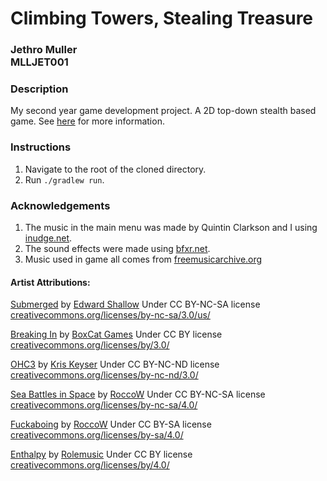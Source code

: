# Climbing Towers, Stealing Treasure

<h3>Jethro Muller<br>
MLLJET001</h3>

### Description

My second year game development project. A 2D top-down stealth based game.
See [here](jethromuller.co.za/projects/game-development/second-year/ctst/) for more information.

### Instructions

1. Navigate to the root of the cloned directory.
2. Run `./gradlew run`.

### Acknowledgements

1. The music in the main menu was made by Quintin Clarkson and I using [inudge.net](http://inudge.net/).
2. The sound effects were made using [bfxr.net](http://www.bfxr.net/).
3. Music used in game all comes from [freemusicarchive.org](freemusicarchive.org)

#### Artist Attributions:

[Submerged](http://freemusicarchive.org/music/Edward_Shallow/Dodecaheadroom/Edward_Shallow_-_Dodecaheadroom_-_03_Submerged) by [Edward Shallow](http://freemusicarchive.org/music/Edward_Shallow/)
Under CC BY-NC-SA license [creativecommons.org/licenses/by-nc-sa/3.0/us/](http://creativecommons.org/licenses/by-nc-sa/3.0/us/)

[Breaking In](http://freemusicarchive.org/music/BoxCat_Games/Nameless_the_Hackers_RPG_Soundtrack/BoxCat_Games_-_Nameless-_the_Hackers_RPG_Soundtrack_-_01_Breaking_In) by [BoxCat Games](http://freemusicarchive.org/music/BoxCat_Games/)
Under CC BY license [creativecommons.org/licenses/by/3.0/](http://creativecommons.org/licenses/by/3.0/)

[OHC3](http://freemusicarchive.org/music/Kris_Keyser/Kris_Keyser/8bp130-04-kris_keyser-ohc3) by [Kris Keyser](http://freemusicarchive.org/music/Kris_Keyser/Kris_Keyser/)
Under CC BY-NC-ND license [creativecommons.org/licenses/by-nc-nd/3.0/](http://creativecommons.org/licenses/by-nc-nd/3.0/)

[Sea Battles in Space](http://freemusicarchive.org/music/RoccoW/~/RoccoW_-_Sea_Battles_in_Space) by [RoccoW](http://freemusicarchive.org/music/RoccoW/)
Under CC BY-NC-SA license [creativecommons.org/licenses/by-nc-sa/4.0/](http://creativecommons.org/licenses/by-nc-sa/4.0/)

[Fuckaboing](http://freemusicarchive.org/music/RoccoW/~/RoccoW_-_Fuckaboing) by [RoccoW](http://freemusicarchive.org/music/RoccoW/)
Under CC BY-SA license [creativecommons.org/licenses/by-sa/4.0/](http://creativecommons.org/licenses/by-sa/4.0/)

[Enthalpy](http://freemusicarchive.org/music/Rolemusic/~/03_rolemusic_-_enthalpy) by [Rolemusic](http://freemusicarchive.org/music/Rolemusic/)
Under CC BY license [creativecommons.org/licenses/by/4.0/](http://creativecommons.org/licenses/by/4.0/)
